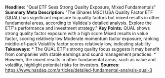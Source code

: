 ﻿---
title: ""
date: "2025-08-22T07:36:02"
category: "Markets"
summary: ""
slug: ""
source_urls:
  - ""
seo:
  title: " | Hash n Hedge"
  description: ""
  keywords: ["news", "markets", "brief"]
---
**Headline:** "Qual ETF Sees Strong Quality Exposure, Mixed Fundamentals"  **Summary Meta Description:** "The iShares MSCI USA Quality Factor ETF (QUAL) has significant exposure to quality factors but mixed results in other fundamental areas, according to Validea's detailed analysis. Explore the ETF's performance and investment strategy."  **Key Points:**   QUAL shows strong quality factor exposure with a high score  Mixed results in value factor, scoring relatively low  Moderate momentum factor exposure, ranking middle-of-pack  Volatility factor scores relatively low, indicating stability  **Takeaways:**  * The QUAL ETF's strong quality focus suggests it may benefit from companies with stable earnings and sound management practices. * However, the mixed results in other fundamental areas, such as value and volatility, highlight potential risks for investors.  **Sources:**  https://www.nasdaq.com/articles/detailed-fundamental-analysis-qual-3